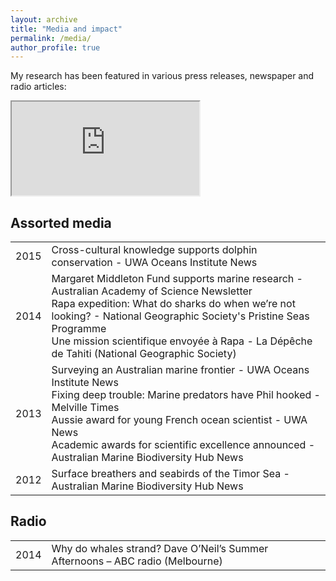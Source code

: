 ```yaml
---
layout: archive
title: "Media and impact"
permalink: /media/
author_profile: true
---
```


My research has been featured in various press releases, newspaper and radio articles:

<iframe src="https://profiles.impactstory.org/u/0000-0002-2144-2049"></iframe>

<h2 class="mediasection"> Assorted media</h2>

<table style="width:100%">
  <tr>
    <td class="left">2015</td>
    <td class="right">Cross-cultural knowledge supports dolphin conservation - UWA Oceans Institute News</td>
  </tr>

  <tr>
    <td class="left">2014</td>
    <td class="right">Margaret Middleton Fund supports marine research - Australian Academy of Science
    Newsletter<br>
    Rapa expedition: What do sharks do when we’re not looking? - National Geographic Society's Pristine Seas Programme<br>
    Une mission scientifique envoyée à Rapa - La Dépêche de Tahiti (National Geographic Society)</td>
  </tr>

  <tr>
    <td class="left">2013</td>
    <td class="right">Surveying an Australian marine frontier - UWA Oceans Institute News<br>
    Fixing deep trouble: Marine predators have Phil hooked - Melville Times<br>
    Aussie award for young French ocean scientist - UWA News<br>
    Academic awards for scientific excellence announced - Australian Marine Biodiversity Hub News</td>
  </tr>

  <tr>
    <td class="left">2012</td>
    <td class="right">Surface breathers and seabirds of the Timor Sea - Australian Marine Biodiversity Hub News</td>
  </tr>



</table>


<h2 class="mediasection"> Radio</h2>

<table style="width:100%">
  <tr>
    <td class="left">2014</td>
    <td class="right">Why do whales strand? Dave O’Neil’s Summer Afternoons – ABC radio (Melbourne)</td>
  </tr>

</table>
